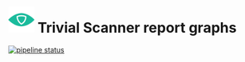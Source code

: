 # <img src=".repo/assets/icon-512x512.png"  width="52" height="52"> Trivial Scanner report graphs

[![pipeline status](https://gitlab.com/trivialsec/trivialscan-report-graphs/badges/main/pipeline.svg)](https://gitlab.com/trivialsec/trivialscan-report-graphs/commits/main)

#
